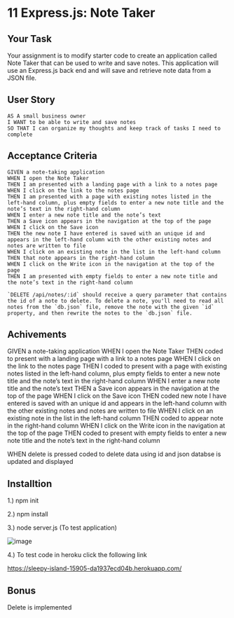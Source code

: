 # 11 Express.js: Note Taker

## Your Task

Your assignment is to modify starter code to create an application called Note Taker that can be used to write and save notes. This application will use an Express.js back end and will save and retrieve note data from a JSON file.


## User Story

```
AS A small business owner
I WANT to be able to write and save notes
SO THAT I can organize my thoughts and keep track of tasks I need to complete
```


## Acceptance Criteria

```
GIVEN a note-taking application
WHEN I open the Note Taker
THEN I am presented with a landing page with a link to a notes page
WHEN I click on the link to the notes page
THEN I am presented with a page with existing notes listed in the left-hand column, plus empty fields to enter a new note title and the note’s text in the right-hand column
WHEN I enter a new note title and the note’s text
THEN a Save icon appears in the navigation at the top of the page
WHEN I click on the Save icon
THEN the new note I have entered is saved with an unique id and appears in the left-hand column with the other existing notes and notes are written to file
WHEN I click on an existing note in the list in the left-hand column
THEN that note appears in the right-hand column
WHEN I click on the Write icon in the navigation at the top of the page
THEN I am presented with empty fields to enter a new note title and the note’s text in the right-hand column

`DELETE /api/notes/:id` should receive a query parameter that contains the id of a note to delete. To delete a note, you'll need to read all notes from the `db.json` file, remove the note with the given `id` property, and then rewrite the notes to the `db.json` file.
```


## Achivements

GIVEN a note-taking application
WHEN I open the Note Taker
THEN coded to present with a landing page with a link to a notes page
WHEN I click on the link to the notes page
THEN I coded to present with a page with existing notes listed in the left-hand column, plus empty fields to enter a new note title and the note’s text in the right-hand column
WHEN I enter a new note title and the note’s text
THEN a Save icon appears in the navigation at the top of the page
WHEN I click on the Save icon
THEN coded new note I have entered is saved with an unique id and appears in the left-hand column with the other existing notes and notes are written to file
WHEN I click on an existing note in the list in the left-hand column
THEN coded to  appear note in the right-hand column
WHEN I click on the Write icon in the navigation at the top of the page
THEN coded to present with empty fields to enter a new note title and the note’s text in the right-hand column

WHEN delete is pressed coded to delete data using id and json databse is updated and displayed

## Installtion


1.) npm init

2.) npm install

3.) node server.js (To test application)

![image](https://github.com/SanjeethTharmarajah/notestaker/assets/130941252/e76984c2-7ca1-43a4-9102-86557f8b4a64)

4.) To test code in heroku click the following link

https://sleepy-island-15905-da1937ecd04b.herokuapp.com/

## Bonus

Delete is implemented
